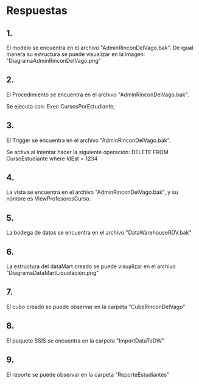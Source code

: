 # Respuestas

## 1.
 El modelo se encuentra en el archivo "AdminRinconDelVago.bak". De igual manera su estructura se puede visualizar en la imagen: "DiagramaAdminRinconDelVago.png"
 
## 2. 
 El Procedimiento se encuentra en el archivo "AdminRinconDelVago.bak". 
 
 Se ejecuta con:
 Exec CursosPorEstudiante;

## 3.
 El Trigger se encuentra en el archivo "AdminRinconDelVago.bak". 
  
 Se activa al intentar hacer la siguiente operación:
 DELETE FROM CursoEstudiante where IdEst = 1234
 
 ## 4.
   La vista se encuentra en el archivo "AdminRinconDelVago.bak", y su nombre es ViewProfesoresCurso.
   
 ## 5. 
   La bodega de datos se encuentra en el archivo "DataWarehouseRDV.bak"
   
 ## 6.
 La estructura del dataMart creado se puede visualizar en el archivo "DiagramaDataMartLiquidación.png"
    
 ## 7.
   El cubo creado se puede observar en la carpeta "CubeRinconDelVago"
    
 ## 8. 
   El paquete SSIS se encuentra en la carpeta "ImportDataToDW"
    
 ## 9.
   El reporte se puede observar en la carpeta "ReporteEstudiantes"

 
 
